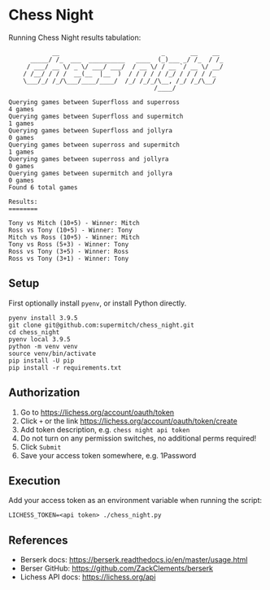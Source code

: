 # Chess Night

Running Chess Night results tabulation:

```
            __                            _       __    __
      _____/ /_  ___  __________   ____  (_)___ _/ /_  / /_
     / ___/ __ \/ _ \/ ___/ ___/  / __ \/ / __ `/ __ \/ __/
    / /__/ / / /  __(__  |__  )  / / / / / /_/ / / / / /_
    \___/_/ /_/\___/____/____/  /_/ /_/_/\__, /_/ /_/\__/
                                        /____/

Querying games between Superfloss and superross
4 games
Querying games between Superfloss and supermitch
1 games
Querying games between Superfloss and jollyra
0 games
Querying games between superross and supermitch
1 games
Querying games between superross and jollyra
0 games
Querying games between supermitch and jollyra
0 games
Found 6 total games

Results:
========

Tony vs Mitch (10+5) - Winner: Mitch
Ross vs Tony (10+5) - Winner: Tony
Mitch vs Ross (10+5) - Winner: Mitch
Tony vs Ross (5+3) - Winner: Tony
Ross vs Tony (3+5) - Winner: Ross
Ross vs Tony (3+1) - Winner: Tony
```

## Setup

First optionally install `pyenv`, or install Python directly.

```
pyenv install 3.9.5
git clone git@github.com:supermitch/chess_night.git
cd chess_night
pyenv local 3.9.5
python -m venv venv
source venv/bin/activate
pip install -U pip
pip install -r requirements.txt
```

## Authorization

1. Go to https://lichess.org/account/oauth/token
2. Click `+` or the link https://lichess.org/account/oauth/token/create
3. Add token description, e.g. `chess night api token`
4. Do not turn on any permission switches, no additional perms required!
5. Click `Submit`
6. Save your access token somewhere, e.g. 1Password

## Execution

Add your access token as an environment variable when running the script:

`LICHESS_TOKEN=<api token> ./chess_night.py`

## References

- Berserk docs: https://berserk.readthedocs.io/en/master/usage.html
- Berser GitHub: https://github.com/ZackClements/berserk
- Lichess API docs: https://lichess.org/api


